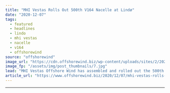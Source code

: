 ```yaml
---
title: "MHI Vestas Rolls Out 500th V164 Nacelle at Lindø"
date: "2020-12-07"
tags: 
  - featured
  - headlines
  - lindo
  - mhi vestas
  - nacelle
  - v164
  - offshorewind
source: "offshorewind"
image_url: "https://cdn.offshorewind.biz/wp-content/uploads/sites/2/2020/12/07101114/MHI-Vestas-Rolls-Out-500th-V164-Nacelle.jpg"
image_fp: "/assets/img/post_thumbnails/7.jpg"
lead: "MHI Vestas Offshore Wind has assembled and rolled out the 500th V164 nacelle from"
article_url: "https://www.offshorewind.biz/2020/12/07/mhi-vestas-rolls-out-500th-v164-nacelle-at-lindo/"
---
```


---
